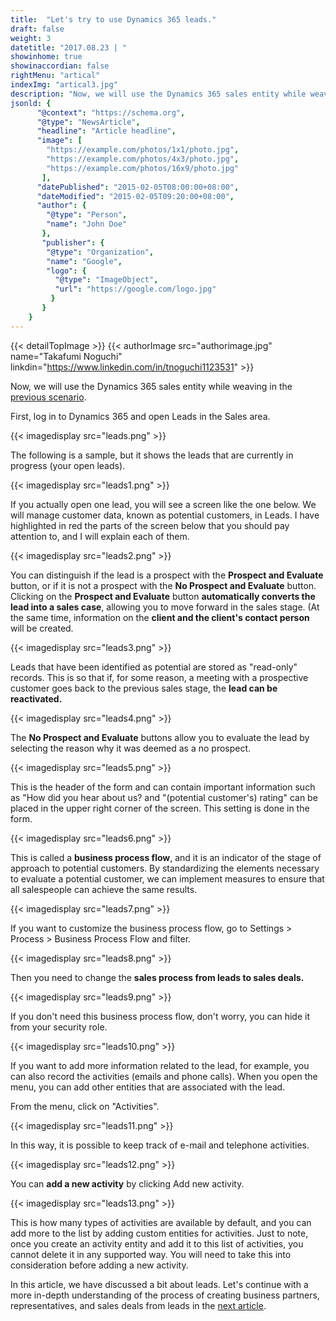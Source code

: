 ```yaml
---
title:  "Let's try to use Dynamics 365 leads."
draft: false
weight: 3
datetitle: "2017.08.23 | "
showinhome: true
showinaccordian: false
rightMenu: "artical"
indexImg: "artical3.jpg" 
description: "Now, we will use the Dynamics 365 sales entity while weaving in the [previous scenario](#)."
jsonld: {
      "@context": "https://schema.org",
      "@type": "NewsArticle",
      "headline": "Article headline",
      "image": [
        "https://example.com/photos/1x1/photo.jpg",
        "https://example.com/photos/4x3/photo.jpg",
        "https://example.com/photos/16x9/photo.jpg"
       ],
      "datePublished": "2015-02-05T08:00:00+08:00",
      "dateModified": "2015-02-05T09:20:00+08:00",
      "author": {
        "@type": "Person",
        "name": "John Doe"
       },
       "publisher": {
        "@type": "Organization",
        "name": "Google",
        "logo": {
          "@type": "ImageObject",
          "url": "https://google.com/logo.jpg"
         }
       }
    }
---
```

{{< detailTopImage >}}
{{< authorImage src="authorimage.jpg" name="Takafumi Noguchi" linkdin="https://www.linkedin.com/in/tnoguchi1123531" >}}
<!-- Intro  -->
Now, we will use the Dynamics 365 sales entity while weaving in the [previous scenario](#).

First, log in to Dynamics 365 and open Leads in the Sales area.
<!-- Image= leads.png -->
{{< imagedisplay src="leads.png" >}}

The following is a sample, but it shows the leads that are currently in progress (your open leads).
<!-- Image= leads1.png -->
{{< imagedisplay src="leads1.png" >}}

If you actually open one lead, you will see a screen like the one below. We will manage customer data, known as potential customers, in Leads. I have highlighted in red the parts of the screen below that you should pay attention to, and I will explain each of them.
<!-- Image= leads2.png -->
{{< imagedisplay src="leads2.png" >}}

You can distinguish if the lead is a prospect with the **Prospect and Evaluate** button, or if it is not a prospect with the **No Prospect and Evaluate** button. Clicking on the **Prospect and Evaluate** button **automatically converts the lead into a sales case**, allowing you to move forward in the sales stage.
(At the same time, information on the **client and the client's contact person** will be created.

<!-- Image= leads3.png -->
{{< imagedisplay src="leads3.png" >}}

Leads that have been identified as potential are stored as "read-only" records. This is so that if, for some reason, a meeting with a prospective customer goes back to the previous sales stage, the **lead can be reactivated.**
<!-- Image= leads4.png -->
{{< imagedisplay src="leads4.png" >}}

The **No Prospect and Evaluate** buttons allow you to evaluate the lead by selecting the reason why it was deemed as a no prospect.
<!-- Image= leads5.png -->
{{< imagedisplay src="leads5.png" >}}

This is the header of the form and can contain important information such as "How did you hear about us? and "(potential customer's) rating" can be placed in the upper right corner of the screen. This setting is done in the form.
<!-- Image= leads6.png -->
{{< imagedisplay src="leads6.png" >}}

This is called a **business process flow**, and it is an indicator of the stage of approach to potential customers. By standardizing the elements necessary to evaluate a potential customer, we can implement measures to ensure that all salespeople can achieve the same results.
<!-- Image= leads7.png -->
{{< imagedisplay src="leads7.png" >}}

If you want to customize the business process flow, go to Settings > Process > Business Process Flow and filter.
<!-- Image= leads8.png -->
{{< imagedisplay src="leads8.png" >}}

Then you need to change the **sales process from leads to sales deals.**
<!-- Image= leads9.png -->
{{< imagedisplay src="leads9.png" >}}

If you don't need this business process flow, don't worry, you can hide it from your security role.
<!-- Image= leads10.png -->
{{< imagedisplay src="leads10.png" >}}

If you want to add more information related to the lead, for example, you can also record the activities (emails and phone calls). When you open the menu, you can add other entities that are associated with the lead.

From the menu, click on "Activities".
<!-- Image= leads11.png -->
{{< imagedisplay src="leads11.png" >}}

In this way, it is possible to keep track of e-mail and telephone activities.
<!-- Image= leads12.png -->
{{< imagedisplay src="leads12.png" >}}

You can **add a new activity** by clicking Add new activity.
<!-- Image= leads13.png -->
{{< imagedisplay src="leads13.png" >}}

This is how many types of activities are available by default, and you can add more to the list by adding custom entities for activities. Just to note, once you create an activity entity and add it to this list of activities, you cannot delete it in any supported way. You will need to take this into consideration before adding a new activity.

In this article, we have discussed a bit about leads. Let's continue with a more in-depth understanding of the process of creating business partners, representatives, and sales deals from leads in the [next article](#).
